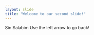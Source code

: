 ```yaml
---
layout: slide
title: "Welcome to our second slide!"
---
```

Sin Salabim
Use the left arrow to go back!
